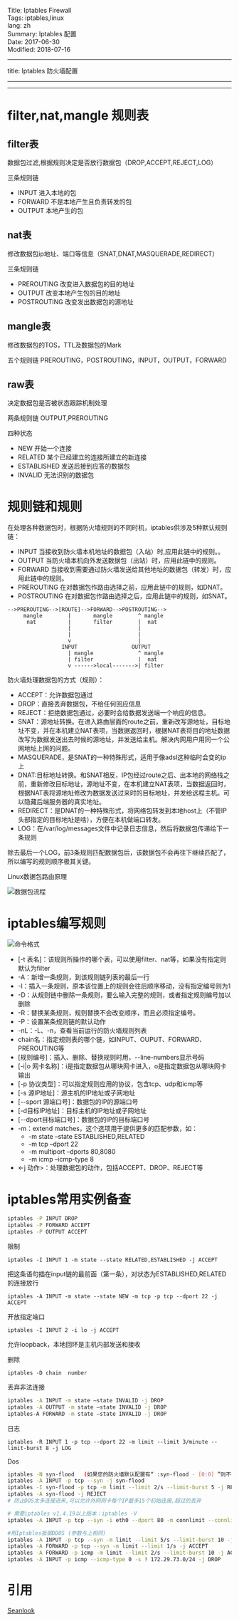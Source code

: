 Title: Iptables Firewall  
Tags: iptables,linux  
lang: zh  
Summary: Iptables 配置  
Date: 2017-06-30  
Modified: 2018-07-16  

---
title: Iptables 防火墙配置

---

-----------------------------

# filter,nat,mangle 规则表

## filter表

数据包过滤,根据规则决定是否放行数据包（DROP,ACCEPT,REJECT,LOG）

三条规则链

- INPUT 进入本地的包
- FORWARD 不是本地产生且负责转发的包
- OUTPUT 本地产生的包

## nat表

修改数据包ip地址、端口等信息（SNAT,DNAT,MASQUERADE,REDIRECT）

三条规则链

- PREROUTING 改变进入数据包的目的地址
- OUTPUT 改变本地产生包的目的地址
- POSTROUTING 改变发出数据包的源地址

## mangle表

修改数据包的TOS，TTL及数据包的Mark

五个规则链 PREROUTING，POSTROUTING，INPUT，OUTPUT，FORWARD

## raw表

决定数据包是否被状态跟踪机制处理

两条规则链 OUTPUT,PREROUTING

四种状态

- NEW 开始一个连接
- RELATED 某个已经建立的连接所建立的新连接
- ESTABLISHED 发送后接到应答的数据包
- INVALID 无法识别的数据包

# 规则链和规则

在处理各种数据包时，根据防火墙规则的不同时机，iptables供涉及5种默认规则链：

- INPUT 当接收到防火墙本机地址的数据包（入站）时,应用此链中的规则。。
- OUTPUT 当防火墙本机向外发送数据包（出站）时，应用此链中的规则。
- FORWARD 当接收到需要通过防火墙发送给其他地址的数据包（转发）时，应用此链中的规则。
- PREROUTING 在对数据包作路由选择之前，应用此链中的规则，如DNAT。
- POSTROUTING 在对数据包作路由选择之后，应用此链中的规则，如SNAT。


```
-->PREROUTING-->[ROUTE]-->FORWARD-->POSTROUTING-->
     mangle        |       mangle        ^ mangle
      nat          |       filter        |  nat
                   |                     |
                   |                     |
                   v                     |
                 INPUT                 OUTPUT
                   | mangle              ^ mangle
                   | filter              |  nat
                   v ------>local------->| filter
```

防火墙处理数据包的方式（规则）：

- ACCEPT：允许数据包通过
- DROP：直接丢弃数据包，不给任何回应信息
- REJECT：拒绝数据包通过，必要时会给数据发送端一个响应的信息。
- SNAT：源地址转换。在进入路由层面的route之前，重新改写源地址，目标地址不变，并在本机建立NAT表项，当数据返回时，根据NAT表将目的地址数据改写为数据发送出去时候的源地址，并发送给主机。解决内网用户用同一个公网地址上网的问题。
- MASQUERADE，是SNAT的一种特殊形式，适用于像adsl这种临时会变的ip上
- DNAT:目标地址转换。和SNAT相反，IP包经过route之后、出本地的网络栈之前，重新修改目标地址，源地址不变，在本机建立NAT表项，当数据返回时，根据NAT表将源地址修改为数据发送过来时的目标地址，并发给远程主机。可以隐藏后端服务器的真实地址。
- REDIRECT：是DNAT的一种特殊形式，将网络包转发到本地host上（不管IP头部指定的目标地址是啥），方便在本机做端口转发。
- LOG：在/var/log/messages文件中记录日志信息，然后将数据包传递给下一条规则

除去最后一个LOG，前3条规则匹配数据包后，该数据包不会再往下继续匹配了，所以编写的规则顺序极其关键。

Linux数据包路由原理

![数据包流程](/images/2017-packetflow.jpg)

# iptables编写规则
![命令格式](/images/2017-iptables.png)

- [-t 表名]：该规则所操作的哪个表，可以使用filter、nat等，如果没有指定则默认为filter
- -A：新增一条规则，到该规则链列表的最后一行
- -I：插入一条规则，原本该位置上的规则会往后顺序移动，没有指定编号则为1
- -D：从规则链中删除一条规则，要么输入完整的规则，或者指定规则编号加以删除
- -R：替换某条规则，规则替换不会改变顺序，而且必须指定编号。
- -P：设置某条规则链的默认动作
- -nL：-L、-n，查看当前运行的防火墙规则列表
- chain名：指定规则表的哪个链，如INPUT、OUPUT、FORWARD、PREROUTING等
- [规则编号]：插入、删除、替换规则时用，--line-numbers显示号码
- [-i|o 网卡名称]：i是指定数据包从哪块网卡进入，o是指定数据包从哪块网卡输出
- [-p 协议类型]：可以指定规则应用的协议，包含tcp、udp和icmp等
- [-s 源IP地址]：源主机的IP地址或子网地址
- [--sport 源端口号]：数据包的IP的源端口号
- [-d目标IP地址]：目标主机的IP地址或子网地址
- [--dport目标端口号]：数据包的IP的目标端口号
- -m：extend matches，这个选项用于提供更多的匹配参数，如：
  - -m state –state ESTABLISHED,RELATED
  - -m tcp –dport 22
  - -m multiport –dports 80,8080
  - -m icmp –icmp-type 8
- <-j 动作>：处理数据包的动作，包括ACCEPT、DROP、REJECT等

# iptables常用实例备查

```bash
iptables -P INPUT DROP
iptables -P FORWARD ACCEPT
iptables -P OUTPUT ACCEPT
```

限制

`iptables -I INPUT 1 -m state --state RELATED,ESTABLISHED -j ACCEPT`

把这条语句插在input链的最前面（第一条），对状态为ESTABLISHED,RELATED的连接放行

`iptables -A INPUT -m state --state NEW -m tcp -p tcp --dport 22 -j ACCEPT`

开放指定端口

`iptables -I INPUT 2 -i lo -j ACCEPT`

允许loopback，本地回环是主机内部发送和接收

删除

`iptables -D chain  number`

丢弃非法连接

```bash
iptables -A INPUT -m state –state INVALID -j DROP
iptables -A OUTPUT -m state –state INVALID -j DROP
iptables-A FORWARD -m state –state INVALID -j DROP
```

日志

`iptables -R INPUT 1 -p tcp --dport 22 -m limit --limit 3/minute --limit-burst 8 -j LOG`

Dos

```bash
iptables -N syn-flood   (如果您的防火墙默认配置有“ :syn-flood - [0:0] ”则不许要该项，因为重复了)
iptables -A INPUT -p tcp --syn -j syn-flood
iptables -I syn-flood -p tcp -m limit --limit 2/s --limit-burst 5 -j RETURN   
iptables -A syn-flood -j REJECT
# 防止DOS太多连接进来,可以允许外网网卡每个IP最多15个初始连接,超过的丢弃

# 需要iptables v1.4.19以上版本：iptables -V
iptables -A INPUT -p tcp --syn -i eth0 --dport 80 -m connlimit --connlimit-above 20 --connlimit-mask 24 -j DROP

#用Iptables抵御DDOS (参数与上相同)
iptables -A INPUT -p tcp --syn -m limit --limit 5/s --limit-burst 10 -j ACCEPT  
iptables -A FORWARD -p tcp --syn -m limit --limit 1/s -j ACCEPT
iptables -A FORWARD -p icmp -m limit --limit 2/s --limit-burst 10 -j ACCEPT
iptables -A INPUT -p icmp --icmp-type 0 -s ! 172.29.73.0/24 -j DROP
```

# 引用

[Seanlook](http://seanlook.com/2014/02/23/iptables-understand/)
